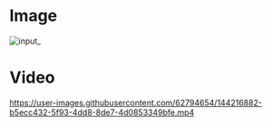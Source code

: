 # Image

![input_](https://user-images.githubusercontent.com/62794654/144210162-5d3c9ffa-2f6e-4ef9-9d48-868e0cd47f27.png)

# Video

https://user-images.githubusercontent.com/62794654/144216882-b5ecc432-5f93-4dd8-8de7-4d0853349bfe.mp4

